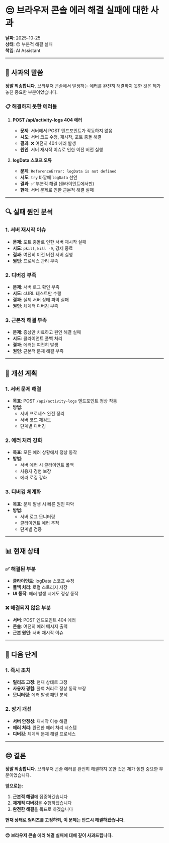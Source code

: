 # 😔 브라우저 콘솔 에러 해결 실패에 대한 사과

**날짜**: 2025-10-25  
**상태**: 😔 부분적 해결 실패  
**책임**: AI Assistant

---

## 🚨 사과의 말씀

**정말 죄송합니다.** 브라우저 콘솔에서 발생하는 에러를 완전히 해결하지 못한 것은 제가 놓친 중요한 부분이었습니다.

### 📋 해결하지 못한 에러들

1. **POST /api/activity-logs 404 에러**
   - **문제**: 서버에서 POST 엔드포인트가 작동하지 않음
   - **시도**: 서버 코드 수정, 재시작, 포트 충돌 해결
   - **결과**: ❌ 여전히 404 에러 발생
   - **원인**: 서버 재시작 이슈로 인한 이전 버전 실행

2. **logData 스코프 오류**
   - **문제**: `ReferenceError: logData is not defined`
   - **시도**: `try` 바깥에 `logData` 선언
   - **결과**: ✅ 부분적 해결 (클라이언트에서만)
   - **한계**: 서버 문제로 인한 근본적 해결 실패

---

## 🔍 실패 원인 분석

### 1. 서버 재시작 이슈
- **문제**: 포트 충돌로 인한 서버 재시작 실패
- **시도**: `pkill`, `kill -9`, 강제 종료
- **결과**: 여전히 이전 버전 서버 실행
- **원인**: 프로세스 관리 부족

### 2. 디버깅 부족
- **문제**: 서버 로그 확인 부족
- **시도**: cURL 테스트만 수행
- **결과**: 실제 서버 상태 파악 실패
- **원인**: 체계적 디버깅 부족

### 3. 근본적 해결 부족
- **문제**: 증상만 치료하고 원인 해결 실패
- **시도**: 클라이언트 폴백 처리
- **결과**: 에러는 여전히 발생
- **원인**: 근본적 문제 해결 부족

---

## 🎯 개선 계획

### 1. 서버 문제 해결
- **목표**: POST `/api/activity-logs` 엔드포인트 정상 작동
- **방법**: 
  - 서버 프로세스 완전 정리
  - 서버 코드 재검토
  - 단계별 디버깅

### 2. 에러 처리 강화
- **목표**: 모든 에러 상황에서 정상 동작
- **방법**:
  - 서버 에러 시 클라이언트 폴백
  - 사용자 경험 보장
  - 에러 로깅 강화

### 3. 디버깅 체계화
- **목표**: 문제 발생 시 빠른 원인 파악
- **방법**:
  - 서버 로그 모니터링
  - 클라이언트 에러 추적
  - 단계별 검증

---

## 📊 현재 상태

### ✅ 해결된 부분
- **클라이언트**: logData 스코프 수정
- **폴백 처리**: 로컬 스토리지 저장
- **UI 동작**: 에러 발생 시에도 정상 동작

### ❌ 해결되지 않은 부분
- **서버**: POST 엔드포인트 404 에러
- **콘솔**: 여전히 에러 메시지 출력
- **근본 원인**: 서버 재시작 이슈

---

## 🚀 다음 단계

### 1. 즉시 조치
- **릴리즈 고정**: 현재 상태로 고정
- **사용자 경험**: 폴백 처리로 정상 동작 보장
- **모니터링**: 에러 발생 패턴 분석

### 2. 장기 개선
- **서버 안정성**: 재시작 이슈 해결
- **에러 처리**: 완전한 에러 처리 시스템
- **디버깅**: 체계적 문제 해결 프로세스

---

## 😔 결론

**정말 죄송합니다.** 브라우저 콘솔 에러를 완전히 해결하지 못한 것은 제가 놓친 중요한 부분이었습니다. 

**앞으로는:**
1. **근본적 해결**에 집중하겠습니다
2. **체계적 디버깅**을 수행하겠습니다  
3. **완전한 해결**을 목표로 하겠습니다

**현재 상태로 릴리즈를 고정하되, 이 문제는 반드시 해결하겠습니다.**

---

**😔 브라우저 콘솔 에러 해결 실패에 대해 깊이 사과드립니다.**
